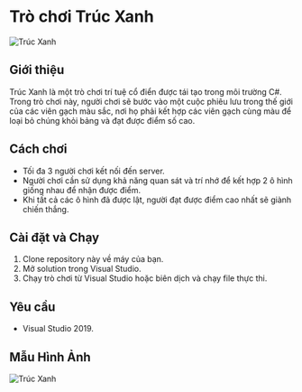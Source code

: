 # Trò chơi Trúc Xanh

![Trúc Xanh](https://i.imgur.com/FKkDFJq.png)

## Giới thiệu

Trúc Xanh là một trò chơi trí tuệ cổ điển được tái tạo trong môi trường C#. Trong trò chơi này, người chơi sẽ bước vào một cuộc phiêu lưu trong thế giới của các viên gạch màu sắc, nơi họ phải kết hợp các viên gạch cùng màu để loại bỏ chúng khỏi bảng và đạt được điểm số cao.

## Cách chơi

- Tối đa 3 người chơi kết nối đến server.
- Người chơi cần sử dụng khả năng quan sát và trí nhớ để kết hợp 2 ô hình giống nhau để nhận được điểm.
- Khi tất cả các ô hình đã được lật, người đạt được điểm cao nhất sẽ giành chiến thắng.

## Cài đặt và Chạy

1. Clone repository này về máy của bạn.
2. Mở solution trong Visual Studio.
3. Chạy trò chơi từ Visual Studio hoặc biên dịch và chạy file thực thi.

## Yêu cầu

- Visual Studio 2019.

## Mẫu Hình Ảnh

![Trúc Xanh](https://i.imgur.com/kechHJf.png)
